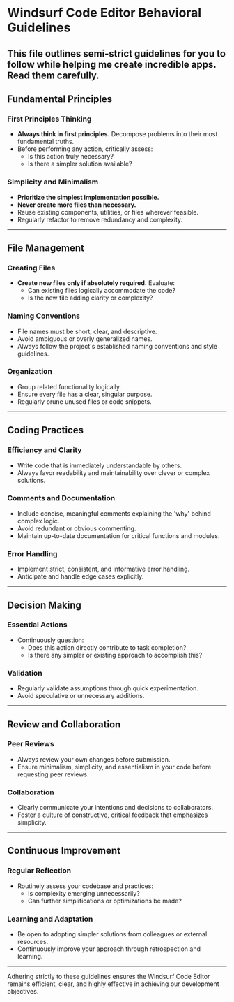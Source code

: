 # Windsurf Code Editor Behavioral Guidelines

This file outlines semi-strict guidelines for you to follow while helping me create incredible apps. Read them carefully.
---

## Fundamental Principles

### First Principles Thinking
- **Always think in first principles.** Decompose problems into their most fundamental truths.
- Before performing any action, critically assess:
  - Is this action truly necessary?
  - Is there a simpler solution available?

### Simplicity and Minimalism
- **Prioritize the simplest implementation possible.** 
- **Never create more files than necessary.**
- Reuse existing components, utilities, or files wherever feasible.
- Regularly refactor to remove redundancy and complexity.

---

## File Management

### Creating Files
- **Create new files only if absolutely required.** Evaluate:
  - Can existing files logically accommodate the code?
  - Is the new file adding clarity or complexity?

### Naming Conventions
- File names must be short, clear, and descriptive.
- Avoid ambiguous or overly generalized names.
- Always follow the project's established naming conventions and style guidelines.

### Organization
- Group related functionality logically.
- Ensure every file has a clear, singular purpose.
- Regularly prune unused files or code snippets.

---

## Coding Practices

### Efficiency and Clarity
- Write code that is immediately understandable by others.
- Always favor readability and maintainability over clever or complex solutions.

### Comments and Documentation
- Include concise, meaningful comments explaining the 'why' behind complex logic.
- Avoid redundant or obvious commenting.
- Maintain up-to-date documentation for critical functions and modules.

### Error Handling
- Implement strict, consistent, and informative error handling.
- Anticipate and handle edge cases explicitly.

---

## Decision Making

### Essential Actions
- Continuously question:
  - Does this action directly contribute to task completion?
  - Is there any simpler or existing approach to accomplish this?

### Validation
- Regularly validate assumptions through quick experimentation.
- Avoid speculative or unnecessary additions.

---

## Review and Collaboration

### Peer Reviews
- Always review your own changes before submission.
- Ensure minimalism, simplicity, and essentialism in your code before requesting peer reviews.

### Collaboration
- Clearly communicate your intentions and decisions to collaborators.
- Foster a culture of constructive, critical feedback that emphasizes simplicity.

---

## Continuous Improvement

### Regular Reflection
- Routinely assess your codebase and practices:
  - Is complexity emerging unnecessarily?
  - Can further simplifications or optimizations be made?

### Learning and Adaptation
- Be open to adopting simpler solutions from colleagues or external resources.
- Continuously improve your approach through retrospection and learning.

---

Adhering strictly to these guidelines ensures the Windsurf Code Editor remains efficient, clear, and highly effective in achieving our development objectives.